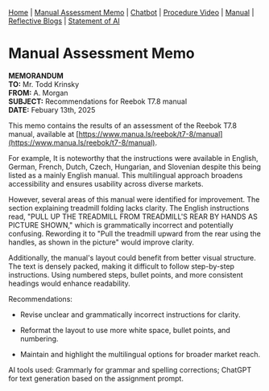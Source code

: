 [Home](index.md) | [Manual Assessment Memo](manual_assessment_memo.md) | [Chatbot](chatbot.md) | [Procedure Video](procedure_video.md) | [Manual](manual.md) | [Reflective Blogs](reflective_blogs.md) | [Statement of AI](AIstatement.md) 

# Manual Assessment Memo


**MEMORANDUM**<br>
**TO:** Mr. Todd Krinsky<br>
**FROM:** A. Morgan<br>
**SUBJECT:** Recommendations for Reebok T7.8 manual<br>
**DATE:** Febuary 13th, 2025<br>

This memo contains the results of an assessment of the Reebok T7.8 manual, available at [https://www.manua.ls/reebok/t7-8/manual](https://www.manua.ls/reebok/t7-8/manual).

For example, It is noteworthy that the instructions were available in English, German, French, Dutch, Czech, Hungarian, and Slovenian despite this being listed as a mainly English manual. This multilingual approach broadens accessibility and ensures usability across diverse markets. 

However, several areas of this manual were identified for improvement. The section explaining treadmill folding lacks clarity. The English instructions read, "PULL UP THE TREADMILL FROM TREADMILL'S REAR BY HANDS AS PICTURE SHOWN," which is grammatically incorrect and potentially confusing. Rewording it to "Pull the treadmill upward from the rear using the handles, as shown in the picture" would improve clarity. 

Additionally, the manual's layout could benefit from better visual structure. The text is densely packed, making it difficult to follow step-by-step instructions. Using numbered steps, bullet points, and more consistent headings would enhance readability.

Recommendations:

- Revise unclear and grammatically incorrect instructions for clarity.

- Reformat the layout to use more white space, bullet points, and numbering.

- Maintain and highlight the multilingual options for broader market reach.

AI tools used: Grammarly for grammar and spelling corrections; ChatGPT for text generation based on the assignment prompt.
